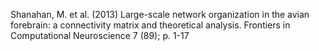 Shanahan, M. et al. (2013) Large-scale network organization in the avian forebrain: a connectivity matrix and theoretical analysis. Frontiers in Computational Neuroscience 7 (89); p. 1-17